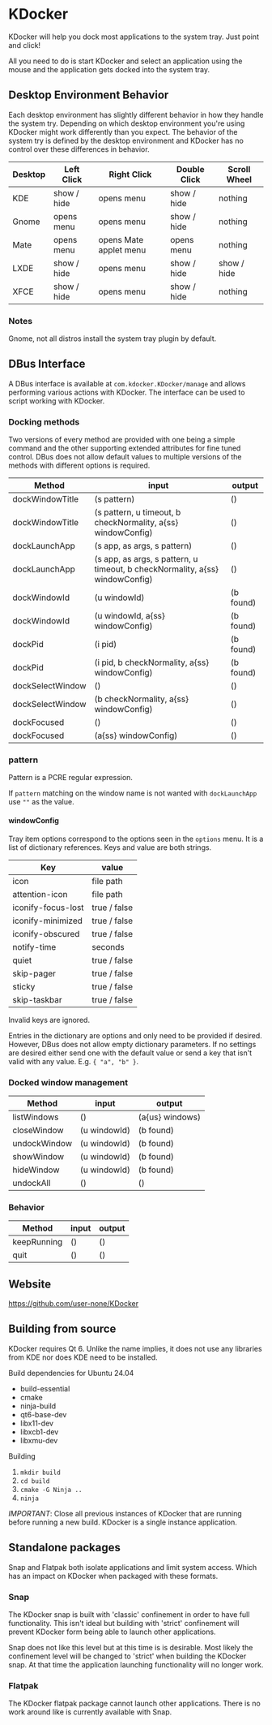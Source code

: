 # KDocker

KDocker will help you dock most applications to the system tray. Just point and
click!

All you need to do is start KDocker and select an application using the mouse
and the application gets docked into the system tray.


## Desktop Environment Behavior

Each desktop environment has slightly different behavior in how they handle the
system try. Depending on which desktop environment you're using KDocker might
work differently than you expect. The behavior of the system try is defined by
the desktop environment and KDocker has no control over these differences in
behavior.

Desktop | Left Click  | Right Click            | Double Click | Scroll Wheel
------- | ----------- | ---------------------- | ------------ | ------------
KDE     | show / hide | opens menu             | show / hide  | nothing
Gnome   | opens menu  | opens menu             | show / hide  | nothing
Mate    | opens menu  | opens Mate applet menu | opens menu   | nothing
LXDE    | show / hide | opens menu             | show / hide  | show / hide
XFCE    | show / hide | opens menu             | show / hide  | nothing

### Notes

Gnome, not all distros install the system tray plugin by default.


## DBus Interface

A DBus interface is available at `com.kdocker.KDocker/manage` and allows
performing various actions with KDocker. The interface can be used to script
working with KDocker.

### Docking methods

Two versions of every method are provided with one being a simple command
and the other supporting extended attributes for fine tuned control. DBus
does not allow default values to multiple versions of the methods with
different options is required.

Method           | input                                                                        | output
---------------- | ---------------------------------------------------------------------------- | ------
dockWindowTitle  | (s pattern)                                                                  | ()
dockWindowTitle  | (s pattern, u timeout, b checkNormality, a{ss} windowConfig)                 | ()
dockLaunchApp    | (s app, as args, s pattern)                                                  | ()
dockLaunchApp    | (s app, as args, s pattern, u timeout, b checkNormality, a{ss} windowConfig) | ()
dockWindowId     | (u windowId)                                                                 | (b found)
dockWindowId     | (u windowId, a{ss} windowConfig)                                             | (b found)
dockPid          | (i pid)                                                                      | (b found)
dockPid          | (i pid, b checkNormality, a{ss} windowConfig)                                | (b found)
dockSelectWindow | ()                                                                           | ()
dockSelectWindow | (b checkNormality, a{ss} windowConfig)                                       | ()
dockFocused      | ()                                                                           | ()
dockFocused      | (a{ss} windowConfig)                                                         | ()

### pattern

Pattern is a PCRE regular expression.

If `pattern` matching on the window name is not wanted with `dockLaunchApp` use `""` as the value.

#### windowConfig

Tray item options correspond to the options seen in the `options` menu. It is a list of
dictionary references. Keys and value are both strings.

Key                | value
------------------ | -----
icon               | file path
attention-icon     | file path
iconify-focus-lost | true / false
iconify-minimized  | true / false
iconify-obscured   | true / false
notify-time        | seconds
quiet              | true / false
skip-pager         | true / false
sticky             | true / false
skip-taskbar       | true / false

Invalid keys are ignored.

Entries in the dictionary are options and only need to be provided if desired. However,
DBus does not allow empty dictionary parameters. If no settings are desired either send
one with the default value or send a key that isn't valid with any value. E.g. `{ "a", "b" }`.

### Docked window management

Method       | input        | output
------------ | ------------ | ------
listWindows  | ()           | (a{us} windows)
closeWindow  | (u windowId) | (b found)
undockWindow | (u windowId) | (b found)
showWindow   | (u windowId) | (b found)
hideWindow   | (u windowId) | (b found)
undockAll    | ()           | ()

### Behavior

Method      | input | output
----------- | ----- | ------
keepRunning | ()    | ()
quit        | ()    | ()


## Website

https://github.com/user-none/KDocker


## Building from source

KDocker requires Qt 6. Unlike the name implies, it does not use any libraries
from KDE nor does KDE need to be installed.

Build dependencies for Ubuntu 24.04

- build-essential
- cmake
- ninja-build
- qt6-base-dev
- libx11-dev
- libxcb1-dev
- libxmu-dev

Building

1. `mkdir build`
2. `cd build`
3. `cmake -G Ninja ..`
4. `ninja`

*IMPORTANT*: Close all previous instances of KDocker that are running before running
a new build. KDocker is a single instance application.


## Standalone packages

Snap and Flatpak both isolate applications and limit system access.
Which has an impact on KDocker when packaged with these formats.

### Snap

The KDocker snap is built with 'classic' confinement in order to
have full functionality. This isn't ideal but building with 'strict'
confinement will prevent KDocker form being able to launch other applications.

Snap does not like this level but at this time is is desirable. Most likely
the confinement level will be changed to 'strict' when building the KDocker snap.
At that time the application launching functionality will no longer work.

### Flatpak

The KDocker flatpak package cannot launch other applications. There is no work
around like is currently available with Snap.
